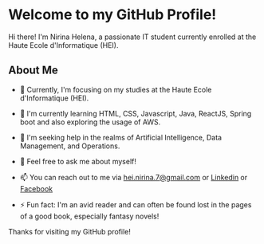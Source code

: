 # Welcome to my GitHub Profile!

Hi there! I'm Nirina Helena, a passionate IT student currently enrolled at the Haute Ecole d'Informatique (HEI).

## About Me

- 🔭 Currently, I'm focusing on my studies at the Haute Ecole d'Informatique (HEI).
  
- 🌱 I'm currently learning HTML, CSS, Javascript, Java, ReactJS, Spring boot and also exploring the usage of AWS.

- 🤔 I'm seeking help in the realms of Artificial Intelligence, Data Management, and Operations.

- 💬 Feel free to ask me about myself!

- 📫 You can reach out to me via hei.nirina.7@gmail.com or [Linkedin](https://www.linkedin.com/in/nirina-randrianaly-63aa962b1/) or [Facebook](https://www.facebook.com/nirina.randrianaly.90)

- ⚡ Fun fact: I'm an avid reader and can often be found lost in the pages of a good book, especially fantasy novels!

Thanks for visiting my GitHub profile!

<!---
nirinaHelena/nirinaHelena is a ✨ special ✨ repository because its `README.md` (this file) appears on your GitHub profile.
You can click the Preview link to take a look at your changes.
--->
